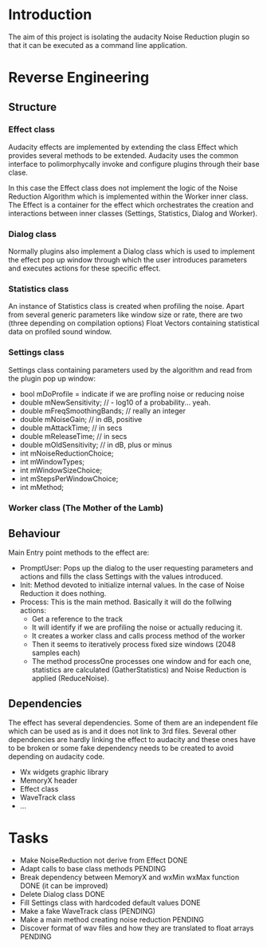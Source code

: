 # Introduction
The aim of this project is isolating the audacity Noise Reduction plugin so that it can be executed as a command line application.
# Reverse Engineering
## Structure

### Effect class

Audacity effects are implemented by extending the class Effect which provides several methods to be extended. Audacity uses the common interface to polimorphycally invoke and configure plugins through their base clase.

In this case the Effect class does not implement the logic of the Noise Reduction Algorithm which is implemented within the Worker inner class. The Effect is a container for the effect which orchestrates the creation and interactions between inner classes (Settings, Statistics, Dialog and Worker).

### Dialog class

Normally plugins also implement a Dialog class which is used to implement the effect pop up window through which the user introduces parameters and executes actions for these specific effect.

### Statistics class

An instance of Statistics class is created when profiling the noise. Apart from several generic parameters like window size or rate, there are two (three depending on compilation options) Float Vectors containing statistical data on profiled sound window.

### Settings class

Settings class containing parameters used by the algorithm and read from the plugin pop up window:

 - bool mDoProfile = indicate if we are profling noise or reducing noise
 - double     mNewSensitivity;   // - log10 of a probability... yeah.
 - double     mFreqSmoothingBands; // really an integer
 - double     mNoiseGain;         // in dB, positive
 - double     mAttackTime;        // in secs
 - double     mReleaseTime;       // in secs
 - double     mOldSensitivity;    // in dB, plus or minus
 - int        mNoiseReductionChoice;
 - int        mWindowTypes;
 - int        mWindowSizeChoice;
 - int        mStepsPerWindowChoice;
 - int        mMethod;

### Worker class (The Mother of the Lamb)

## Behaviour

Main Entry point methods to the effect are:

- PromptUser: Pops up the dialog to the user requesting parameters and actions and fills the class Settings with the values introduced.
- Init: Method devoted to initialize internal values. In the case of Noise Reduction it does nothing.
- Process: This is the main method. Basically it will do the follwing actions:
  - Get a reference to the track
  - It will identify if we are profiling the noise or actually reducing it.
  - It creates a worker class and calls process method of the worker
  - Then it seems to iteratively process fixed size windows (2048 samples each)
  - The method processOne processes one window and for each one, statistics are calculated (GatherStatistics) and Noise Reduction is applied (ReduceNoise).

## Dependencies

The effect has several dependencies. Some of them are an independent file which can be used as is and it does not link to 3rd files. Several other dependencies are hardly linking the effect to audacity and these ones have to be broken or some fake dependency needs to be created to avoid depending on audacity code.

- Wx widgets graphic library
- MemoryX header
- Effect class
- WaveTrack class
- ...

# Tasks

- Make NoiseReduction not derive from Effect DONE
- Adapt calls to base class methods PENDING
- Break dependency between MemoryX and wxMin wxMax function DONE (it can be improved)
- Delete Dialog class DONE
- Fill Settings class with hardcoded default values DONE
- Make a fake WaveTrack class (PENDING)
- Make a main method creating noise reduction PENDING
- Discover format of wav files and how they are translated to float arrays PENDING